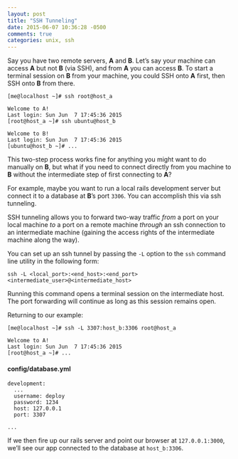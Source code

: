 ```yaml
---
layout: post
title: "SSH Tunneling"
date: 2015-06-07 10:36:28 -0500
comments: true
categories: unix, ssh
---
```


Say you have two remote servers, **A** and **B**. Let’s say your machine can
access **A** but not **B** (via SSH), and from **A** you can access **B**. To start a
terminal session on **B** from your machine, you could SSH onto **A** first,
then SSH onto **B** from there.

```
[me@localhost ~]# ssh root@host_a

Welcome to A!
Last login: Sun Jun  7 17:45:36 2015
[root@host_a ~]# ssh ubuntu@host_b

Welcome to B!
Last login: Sun Jun  7 17:45:36 2015
[ubuntu@host_b ~]# ...
```

This two-step process works fine for anything you might want to do
manually on **B**, but what if you need to connect directly from you machine
to **B** without the intermediate step of first connecting to **A**?

For example, maybe you want to run a local rails development server but
connect it to a database at **B**’s port `3306`. You can accomplish this via
ssh tunneling.

SSH tunneling allows you to forward two-way traffic *from* a port on your
local machine *to* a port on a remote machine *through* an ssh connection to
an intermediate machine (gaining the access rights of the intermediate
machine along the way).

You can set up an ssh tunnel by passing the `-L` option to the `ssh` command
line utility in the following form:

`ssh -L <local_port>:<end_host>:<end_port> <intermediate_user>@<intermediate_host>`

Running this command opens a terminal session on the intermediate host.
The port forwarding will continue as long as this session remains open.

Returning to our example:

```
[me@localhost ~]# ssh -L 3307:host_b:3306 root@host_a

Welcome to A!
Last login: Sun Jun  7 17:45:36 2015
[root@host_a ~]# ...
```

#### config/database.yml

```
development:
  ...
  username: deploy
  password: 1234
  host: 127.0.0.1
  port: 3307

...
```

If we then fire up our rails server and point our browser at
`127.0.0.1:3000`, we’ll see our app connected to the database at
`host_b:3306`.

